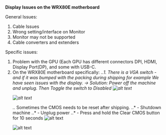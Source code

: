 **Display Issues on the WRX80E motherboard**

General Issues:

1. Cable Issues
2. Wrong setting/interface on Monitor
3. Monitor may not be supported
4. Cable converters and extenders

Specific issues:

1. Problem with the GPU (Each GPU has different connectors DPI, HDMI, Display Port(DP), and some with USB-C.
2. On the WRX80E motherboard specifically:
..*1. There is a VGA switch - and if it was bumped with the packing during shipping for example
      We have seen issues with the display.
      -> Solution: Power off the machine and unplug.  Then Toggle the switch to Disabled 
      ![alt text](https://github.com/markwdalton/lambdalabs/blob/main/documentation/motherboards/ASUS-WRX80E/WRX80E-VGA-switch-27.png "Motherboard switches")</p>
      ![alt text](https://github.com/markwdalton/lambdalabs/blob/main/documentation/motherboards/ASUS-WRX80E/WRX80E-VGA-Switch-detail.png "Toggle Switch 27 to Disabled")</p>
..* Sometimes the CMOS needs to be reset after shipping.
..*      - Shutdown machine
..*      - Unplug power
..*      - Press and hold the Clear CMOS button for 10 seconds
        ![alt text](https://github.com/markwdalton/lambdalabs/blob/main/documentation/motherboards/ASUS-WRX80E/WRX80E-SAGE-SE-Clear-CMOS.png "Press the Clear CMOS button")</p>
        ![alt text](https://github.com/markwdalton/lambdalabs/blob/main/documentation/motherboards/ASUS-WRX80E/WRX80E-SAGE-SE-Clear-CMOS-diagram.png "Press the Clear CMOS button")</p>

